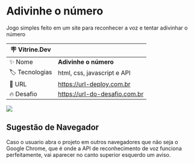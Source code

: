 # Adivinhe o número

Jogo simples feito em um site para reconhecer a voz e tentar adivinhar o número

| :placard: Vitrine.Dev |    |
| -------------  | --- |
| :sparkles: Nome        | **Adivinhe o número**
| :label: Tecnologias | html, css, javascript e API
| :rocket: URL         | https://url-deploy.com.br
| :fire: Desafio     | https://url-do-desafio.com.br

![](https://github.com/J-Vinicius/Numero-Secreto/assets/80431647/b55bf9ef-bfde-4c60-a289-fcc6d23a50f4#vitrinedev)

## Sugestão de Navegador

Caso o usuario abra o projeto em outros navegadores que não seja o Google Chrome, que é onde a API de reconhecimento de voz funciona perfeitamente, vai aparecer no canto superior esquerdo um aviso.
